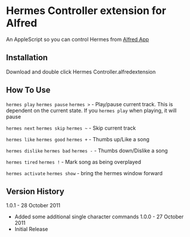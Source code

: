 Hermes Controller extension for Alfred
======================================
An AppleScript so you can control Hermes from [Alfred App](http://www.alfredapp.com)

Installation
------------
Download and double click Hermes Controller.alfredextension

How To Use
----------
`hermes play`
`hermes pause`
`hermes >` - Play/pause current track.  This is dependent on the current state.  If you `hermes play` when playing, it will pause 

`hermes next`
`hermes skip`
`hermes ~`  - Skip current track

`hermes like`
`hermes good`
`hermes +` - Thumbs up/Like a song

`hermes dislike`
`hermes bad`
`hermes -` - Thumbs down/Dislike a song

`hermes tired`
`hermes !` - Mark song as being overplayed

`hermes activate`
`hermes show` - bring the hermes window forward

Version History
---------------
1.0.1 - 28 October 2011
 - Added some additional single character commands
1.0.0 - 27 October 2011
 - Initial Release
